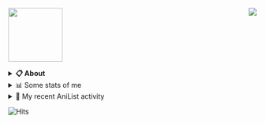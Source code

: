 <a href="https://discord.com/users/338718840873811979"><img align="right" src="https://lanyard-profile-readme.vercel.app/api/338718840873811979?bg=00000000" /></a>

<a href="https://pxseu.com/"><img src="./assets/logo.png" height="110" /></a>
<details>
  <summary><b>📋 About</b></summary>

  I make stuff. \
  Mostly with TypeScript. \
  You can probably find more on my website.

  [🌐 website](https://www.pxseu.com 'MY WEBSITEEEEEEEEEEEEEEEEE') \
  [📧 email](mailto:me@pxseu.com 'MY EMAILLLLLLLLLL')
</details>

<details>
  <summary>📊 Some stats of me</summary>
  
![My github stats!](https://github-readme-stats.vercel.app/api?username=pxseu&show_icons=true&custom_title=My%20Github%20Stats:&line_height=33&include_all_commits=true&bg_color=00000000&title_color=00CCAA&text_color=dddddd&hide_border=true&hide_title=true#gh-dark-mode-only) \
![My top langauges](https://github-readme-stats.vercel.app/api/top-langs?username=pxseu&show_icons=true&layout=compact&card_width=645&bg_color=00000000&title_color=00CCAA&text_color=dddddd&hide_border=true&hide_title=true#gh-dark-mode-only)
</details>

<details>
  <summary>🌸 My recent AniList activity</summary>
  
<!-- ANILIST_ACTIVITY:start -->

-   📺 Watched episode 5 of [Violet Evergarden](https://anilist.co/anime/21827) (00:57 27 December 2022)
-   📖 Read chapter 113 of [Chainsaw Man](https://anilist.co/manga/105778) (13:16 07 December 2022)
-   📖 Completed [Tokyo Revengers](https://anilist.co/manga/102988) (18:13 15 November 2022)
-   📖 Read chapter 277 of [Tokyo Revengers](https://anilist.co/manga/102988) (18:13 15 November 2022)
-   📖 Read chapter 110 of [Chainsaw Man](https://anilist.co/manga/105778) (10:50 09 November 2022)

<!-- ANILIST_ACTIVITY:end -->
</details>



![Hits](https://hits-app.vercel.app/hits?url=https://github.com/pxseu&label=views&bgRight=ff69b4)


